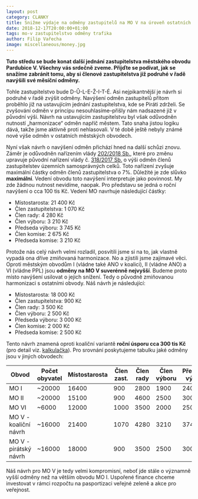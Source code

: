 ```yaml
---
layout: post
category: CLANKY
title: Snižme výdaje na odměny zastupitelů na MO V na úroveň ostatních obvodů
date: 2018-12-17T20:00:00+01:00
tags: mo-v zastupitelstvo odměny trafika
author: Filip Vařecha
image: miscellaneous/money.jpg
---
```


**Tuto středu se bude konat další jednání zastupitelstva městského obvodu
Pardubice V. Všechny vás srdečně zveme. Přijďte se podívat, jak se snažíme
zabránit tomu, aby si členové zastupitelstva již podruhé v řadě navýšili své měsíční odměny.**

Tohle zastupitelstvo bude D-Ů-L-E-Ž-I-T-É. Asi nejpikantnější je návrh si podruhé v řadě zvýšit odměny. Navýšení odměn
zastupitelů přitom proběhlo již na ustavujícím jednání zastupitelstva, kde se
Piráti zdrželi. Se zvyšování odměn v principu nesouhlasíme&ndash;přišly nám nadsazené
již v původní výši. Návrh na ustavujícím zastupitelstvu byl však odůvodněn
nutností „harmonizace“ odměn napříč městem. Tato snaha jistou logiku dává, takže
jsme aktivně proti nehlasovali. V té době ještě nebyly známé nové výše odměn v
ostatních městských obvodech.

Nyní však návrh o navýšení odměn přichází hned na další schůzi znovu. Záměr je
odůvodněn nařízením vlády [202/2018 Sb.](https://www.zakonyprolidi.cz/cs/2018-202),
které pro změnu upravuje původní nařízení vlády č.
[318/2017 Sb.](https://www.zakonyprolidi.cz/cs/2017-318) o výši odměn členů
zastupitelstev územních samosprávných celků. Toto nařízení zvyšuje maximální částky odměn členů
zastupitelstva o 7%. Důležité je zde slůvko **maximální**. Vedení obvodu toto
navýšení interpretuje jako povinnost. My zde žádnou nutnost nevidíme, naopak.
Pro představu se jedná o roční navýšení o cca 100 tis Kč. Vedení MO navrhuje
následující částky:

* Místostarosta: 21 400 Kč
* Člen zastupitelstva: 1 070 Kč
* Člen rady: 4 280 Kč
* Člen výboru: 3 210 Kč
* Předseda výboru: 3 745 Kč
* Člen komise: 2 675 Kč
* Předseda komise: 3 210 Kč

Protože nás celý návrh velmi rozladil, posvítili jsme si na to, jak vlastně
vypadá ona dříve zmiňovaná harmonizace. No a zjistili jsme zajímavé věci. Oproti
městským obvodům I (vládne také ANO v koalici), II (vládne ANO) a VI (vládne
PPL) jsou **odměny na MO V suverénně nejvyšší**. Budeme proto místo navýšení
usilovat o jejich snížení. Tedy o původně zmiňovanou harmonizaci s ostatními
obvody. Náš návrh je následující:

* Místostarosta: 18 000 Kč
* Člen zastupitelstva: 900 Kč
* Člen rady: 3 500 Kč
* Člen výboru: 2 500 Kč
* Předseda výboru: 3 000 Kč
* Člen komise: 2 000 Kč
* Předseda komise: 2 500 Kč

Tento návrh znamená oproti koaliční variantě **roční úsporu cca 300 tis Kč** (pro
detail viz. [kalkulačka](https://docs.google.com/spreadsheets/d/1rPpGJNj9da0cifMkw5qwRWbV4OTyweTWoKZHfwtKPGE/edit?usp=sharing)). Pro srovnání poskytujeme tabulku jaké odměny jsou v jiných obvodech:

| Obvod                 | Počet obyvatel | Místostarosta | Člen zast. | Člen rady | Člen výboru | Předseda výboru | Člen komise | Předseda komise |
|-----------------------|----------------|---------------|------------|-----------|-------------|-----------------|-------------|-----------------|
| MO I                  | ~20000         | 16400         | 900        | 2800      | 1900        | 2400            | 1900        | 2400            |
| MO II                 | ~20000         | 15100         | 900        | 4600      | 2500        | 3000            | 2250        | 2500            |
| MO VI                 | ~6000          | 12000         | 1000       | 3500      | 2000        | 2500            | 100         | 150             |
| MO V - koaliční návrh | ~16000         | 21400         | 1070       | 4280      | 3210        | 3745            | 2675        | 3210            |
| MO V - pirátský návrh | ~16000         | 18000         | 900        | 3500      | 2500        | 3000            | 2000        | 2500            |

Náš návrh pro MO V je tedy velmi kompromisní, neboť jde stále o významně vyšší
odměny než na větším obvodu MO I. Uspořené finance chceme investovat v rámci
rozpočtu na pasportizaci veřejné zeleně a akce pro veřejnost.
